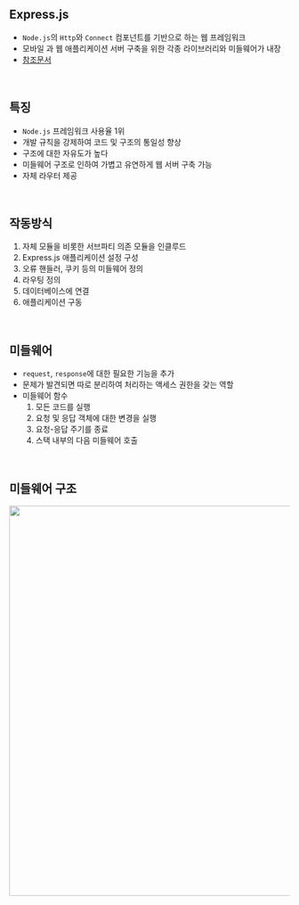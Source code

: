 <!-- --- --><!-- title: 개요 --><!-- updated: 2023-02-04 07:52:43Z --><!-- created: 2023-02-03 08:26:01Z --><!-- latitude: 37.56653500 --><!-- longitude: 126.97796920 --><!-- altitude: 0.0000 --><!-- --- -->## Express.js- `Node.js`의 `Http`와 `Connect` 컴포넌트를 기반으로 하는 웹 프레임워크- 모바일 과 웹 애플리케이션 서버 구축을 위한 각종 라이브러리와 미들웨어가 내장- [참조문서](https://expressjs.com/en/4x/api.html)<br>## 특징- `Node.js` 프레임워크 사용율 1위- 개발 규칙을 강제하여 코드 및 구조의 통일성 향상- 구조에 대한 자유도가 높다- 미들웨어 구조로 인하여 가볍고 유연하게 웹 서버 구축 가능- 자체 라우터 제공<br>## 작동방식1. 자체 모듈을 비롯한 서브파티 의존 모듈을 인클루드2. Express.js 애플리케이션 설정 구성3. 오류 핸들러, 쿠키 등의 미들웨어 정의4. 라우팅 정의5. 데이터베이스에 연결6. 애플리케이션 구동<br>## 미들웨어- `request`, `response`에 대한 필요한 기능을 추가- 문제가 발견되면 따로 분리하여 처리하는 액세스 권한을 갖는 역할- 미들웨어 함수	1. 모든 코드를 실행	2. 요청 및 응답 객체에 대한 변경을 실행	3. 요청-응답 주기를 종료	4. 스택 내부의 다음 미들웨어 호출<br> ## 미들웨어 구조<img src="/joplinRes/_resources/9dc1c45e222ead0d79b00c70ad45c964.png" width="700"/>